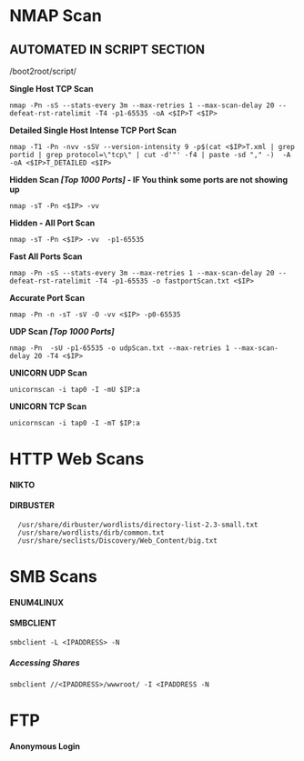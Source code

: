 
# NMAP Scan

## AUTOMATED IN SCRIPT SECTION
/boot2root/script/

**Single Host TCP Scan**
```
nmap -Pn -sS --stats-every 3m --max-retries 1 --max-scan-delay 20 --defeat-rst-ratelimit -T4 -p1-65535 -oA <$IP>T <$IP>
```
**Detailed Single Host Intense TCP Port Scan**
```
nmap -T1 -Pn -nvv -sSV --version-intensity 9 -p$(cat <$IP>T.xml | grep portid | grep protocol=\"tcp\" | cut -d'"' -f4 | paste -sd "," -)  -A -oA <$IP>T_DETAILED <$IP>
```


**Hidden Scan *[Top 1000 Ports]* - IF You think some ports are not showing up**
```
nmap -sT -Pn <$IP> -vv 
```
**Hidden - All Port Scan**
```
nmap -sT -Pn <$IP> -vv  -p1-65535
```
**Fast All Ports Scan**
```
nmap -Pn -sS --stats-every 3m --max-retries 1 --max-scan-delay 20 --defeat-rst-ratelimit -T4 -p1-65535 -o fastportScan.txt <$IP>
```
**Accurate Port Scan**
```
nmap -Pn -n -sT -sV -O -vv <$IP> -p0-65535 
```
**UDP Scan *[Top 1000 Ports]***
```
nmap -Pn  -sU -p1-65535 -o udpScan.txt --max-retries 1 --max-scan-delay 20 -T4 <$IP>
```

**UNICORN UDP Scan**
```
unicornscan -i tap0 -I -mU $IP:a
```
**UNICORN TCP Scan**
```
unicornscan -i tap0 -I -mT $IP:a
```


# HTTP Web Scans

#### NIKTO
#### DIRBUSTER
```
  /usr/share/dirbuster/wordlists/directory-list-2.3-small.txt
  /usr/share/wordlists/dirb/common.txt
  /usr/share/seclists/Discovery/Web_Content/big.txt
```

# SMB Scans

#### ENUM4LINUX
#### SMBCLIENT
```
smbclient -L <IPADDRESS> -N
```
##### Accessing Shares
```
smbclient //<IPADDRESS>/wwwroot/ -I <IPADDRESS -N
```

# FTP 

#### Anonymous Login
